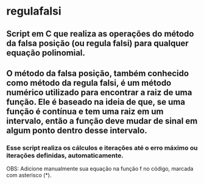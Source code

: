 # regulafalsi

## Script em C que realiza as operações do método da falsa posição (ou regula falsi) para qualquer equação polinomial.

## O método da falsa posição, também conhecido como método da regula falsi, é um método numérico utilizado para encontrar a raiz de uma função. Ele é baseado na ideia de que, se uma função é contínua e tem uma raiz em um intervalo, então a função deve mudar de sinal em algum ponto dentro desse intervalo.

### Esse script realiza os cálculos e iterações até o erro máximo ou iterações definidas, automaticamente.

OBS: Adicione manualmente sua equação na função f no código, marcada com asterisco (*).
